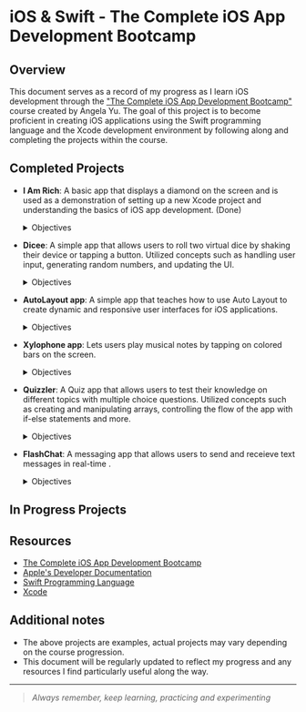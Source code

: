 # iOS & Swift - The Complete iOS App Development Bootcamp

## Overview

This document serves as a record of my progress as I learn iOS development through the ["The Complete iOS App Development Bootcamp"](https://www.udemy.com/course/ios-13-app-development-bootcamp/) course created by Angela Yu. The goal of this project is to become proficient in creating iOS applications using the Swift programming language and the Xcode development environment by following along and completing the projects within the course.

## Completed Projects

- **I Am Rich**: A basic app that displays a diamond on the screen and is used as a demonstration of setting up a new Xcode project and understanding the basics of iOS app development. (Done)
  <details>
    <summary>Objectives</summary>

    - How to create and set up a new iOS project from scratch
    - Designing the app in Xcode using iOS components
    - adding image assets into the app
    - designing and creating a custom app icon
    - running the app on a simulator
    
  </details>

- **Dicee**: A simple app that allows users to roll two virtual dice by shaking their device or tapping a button. Utilized concepts such as handling user input, generating random numbers, and updating the UI.
  <details>
    <summary>Objectives</summary>

    - Designing the user interface.
    - Changing UI Elements programmatically.
    - Detect user interaction and respond to it.
    - Using Swift variables and arrays to store data
    - using randomisation in Swift

  </details>

- **AutoLayout app**: A simple app that teaches how to use Auto Layout to create dynamic and responsive user interfaces for iOS applications.
  <details>
    <summary>Objectives</summary>

    - Size classes and orientation.
    - Understand and applying Constraints.
    - Understand Alignment and Pinnig.
    - Using containers for more fine grained control.
    - using StackViews

  </details>

- **Xylophone app**: Lets users play musical notes by tapping on colored bars on the screen. 
  <details>
    <summary>Objectives</summary>

    - Creating a user interface, handling user input, playing sounds.

  </details>

- **Quizzler**: A Quiz app that allows users to test their knowledge on different topics with multiple choice questions. Utilized concepts such as creating and manipulating arrays, controlling the flow of the app with if-else statements and more.
  <details>
    <summary>Objectives</summary>

    - Using Swift Structures.
    - Using Design Patterns like MVC pattern.
    - Immutability how it work

  </details>

- **FlashChat**: A messaging app that allows users to send and receieve text messages in real-time .
  <details>
    <summary>Objectives</summary>

    - Using and Dealing with iOS Navigation Controller.
    - Using Third-Party libraries/packages using Cocoapods and Swift Package Manager.
    - Using FireBase Firestore as Cloud Database.
    - Using Firebase Authentication.
    - iOS TableViews
    - create custom UI with .xib files

  </details>

## In Progress Projects

## Resources

- [The Complete iOS App Development Bootcamp](https://www.udemy.com/course/ios-13-app-development-bootcamp/)
- [Apple's Developer Documentation](https://developer.apple.com/documentation/)
- [Swift Programming Language](https://docs.swift.org/swift-book/)
- [Xcode](https://developer.apple.com/xcode/)

## Additional notes

- The above projects are examples, actual projects may vary depending on the course progression.
- This document will be regularly updated to reflect my progress and any resources I find particularly useful along the way.

---

> *Always remember, keep learning, practicing and experimenting*
